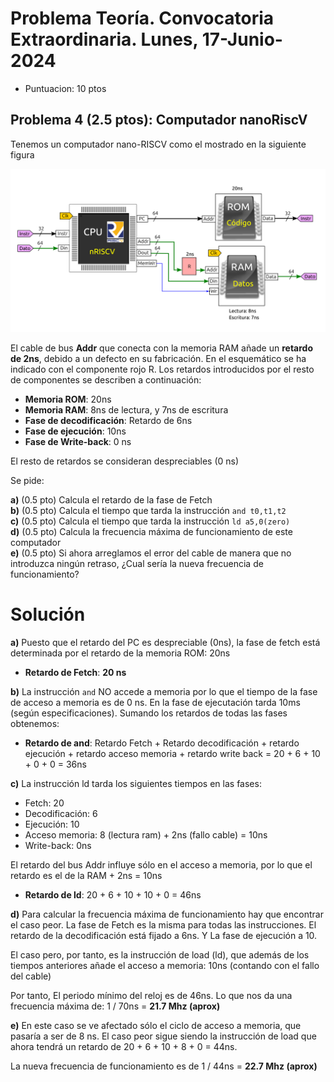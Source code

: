 # Problema Teoría. Convocatoria Extraordinaria. Lunes, 17-Junio-2024
* Puntuacion: 10 ptos

## Problema 4 (2.5 ptos): Computador nanoRiscV

Tenemos un computador nano-RISCV como el mostrado en la siguiente figura

![](Problema-04-dibujo.png)


El cable de bus **Addr** que conecta con la memoria RAM añade un **retardo de 2ns**, debido a un defecto en su fabricación. En el esquemático se ha indicado con el componente rojo R. Los retardos introducidos por el resto de componentes se describen a continuación:

* **Memoria ROM**: 20ns
* **Memoria RAM**: 8ns de lectura, y 7ns de escritura
* **Fase de decodificación**: Retardo de 6ns
* **Fase de ejecución**: 10ns
* **Fase de Write-back**: 0 ns

El resto de retardos se consideran despreciables (0 ns)

Se pide: 

**a)** (0.5 pto) Calcula el retardo de la fase de Fetch  
**b)** (0.5 pto) Calcula el tiempo que tarda la instrucción `and t0,t1,t2`  
**c)** (0.5 pto) Calcula el tiempo que tarda la instrucción `ld a5,0(zero)`   
**d)** (0.5 pto) Calcula la frecuencia máxima de funcionamiento de este computador  
**e)** (0.5 pto) Si ahora arreglamos el error del cable de manera que no introduzca ningún retraso, ¿Cual sería la nueva frecuencia de funcionamiento?  


# Solución

**a)** Puesto que el retardo del PC es despreciable (0ns), la fase de fetch está determinada por el retardo de la memoria ROM: 20ns

* **Retardo de Fetch**:  **20 ns**

**b)** La instrucción `and` NO accede a memoria por lo que el tiempo de la fase de acceso a memoria es de 0 ns. En la fase de ejecutación tarda 10ms (según especificaciones). Sumando los retardos de todas las fases obtenemos:

* **Retardo de and**: Retardo Fetch + Retardo decodificación + retardo ejecución + retardo acceso memoria + retardo write back = 20 + 6 + 10 + 0 + 0 = 36ns

**c)** La instrucción ld tarda los siguientes tiempos en las fases:

* Fetch: 20
* Decodificación: 6
* Ejecución: 10
* Acceso memoria: 8 (lectura ram) + 2ns (fallo cable) = 10ns
* Write-back: 0ns

El retardo del bus Addr influye sólo en el acceso a memoria, por lo que el retardo es el de la RAM + 2ns = 10ns

* **Retardo de ld**: 20 + 6 + 10 + 10 + 0 = 46ns

**d)** Para calcular la frecuencia máxima de funcionamiento hay que encontrar el caso peor. La fase de Fetch es la misma para todas las instrucciones. El retardo de la decodificación está fijado a 6ns. Y La fase de ejecución a 10.

El caso pero, por tanto, es la instrucción de load (ld), que además de los tiempos anteriores añade el acceso a memoria: 10ns (contando con el fallo del cable)

Por tanto, El periodo mínimo del reloj es de 46ns. Lo que nos da una frecuencia máxima de: 1 / 70ns = **21.7 Mhz (aprox)**

**e)** En este caso se ve afectado sólo el ciclo de acceso a memoria, que pasaría a ser de 8 ns. El caso peor sigue siendo la instrucción de load que ahora tendrá un retardo de 20 + 6 + 10 + 8 + 0 = 44ns.

La nueva frecuencia de funcionamiento es de 1 / 44ns = **22.7 Mhz (aprox)**



